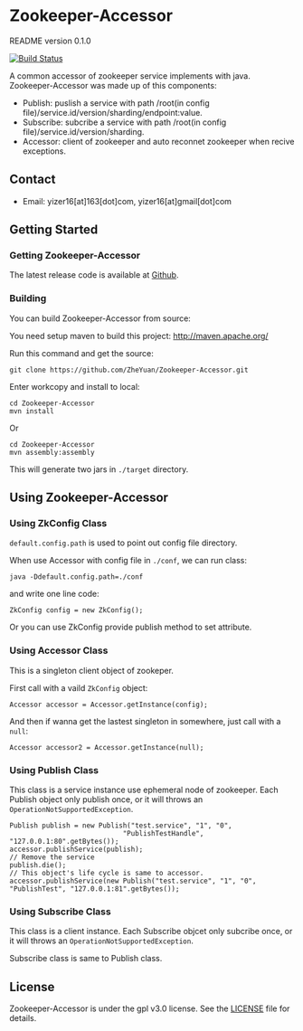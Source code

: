 # Zookeeper-Accessor

README version 0.1.0

[![Build Status](https://drone.io/github.com/ZheYuan/Zookeeper-Accessor/status.png)](https://drone.io/github.com/ZheYuan/Zookeeper-Accessor/latest)

A common accessor of zookeeper service implements with java. 
Zookeeper-Accessor was made up of this components:

* Publish: puslish a service with path /root(in config file)/service.id/version/sharding/endpoint:value.
* Subscribe: subcribe a service with path /root(in config file)/service.id/version/sharding.
* Accessor: client of zookeeper and auto reconnet zookeeper when recive exceptions.

## Contact

- Email: yizer16[at]163[dot]com, yizer16[at]gmail[dot]com

## Getting Started

### Getting Zookeeper-Accessor

The latest release code is available at [Github][github-release].

[github-release]: https://github.com/ZheYuan/Zookeeper-Accessor/releases

### Building

You can build Zookeeper-Accessor from source:

You need setup maven to build this project:
<http://maven.apache.org/>

Run this command and get the source:

`git clone https://github.com/ZheYuan/Zookeeper-Accessor.git`

Enter workcopy and install to local:

```
cd Zookeeper-Accessor
mvn install
```

Or

```
cd Zookeeper-Accessor
mvn assembly:assembly
```
This will generate two jars in `./target` directory.

## Using Zookeeper-Accessor

### Using ZkConfig Class

`default.config.path` is used to point out config file directory.

When use Accessor with config file in `./conf`, we can run class:

`java -Ddefault.config.path=./conf`

and write one line code:

`ZkConfig config = new ZkConfig();`

Or you can use ZkConfig provide publish method to set attribute.

### Using Accessor Class

This is a singleton client object of zookeper.

First call with a vaild `ZkConfig` object:

`Accessor accessor = Accessor.getInstance(config);`

And then if wanna get the lastest singleton in somewhere, just call with a `null`:

`Accessor accessor2 = Accessor.getInstance(null);`

### Using Publish Class

This class is a service instance use ephemeral node of zookeeper. Each Publish object only publish once, or it will throws an `OperationNotSupportedException`.

```
Publish publish = new Publish("test.service", "1", "0",
                            "PublishTestHandle", "127.0.0.1:80".getBytes());
accessor.publishService(publish);
// Remove the service
publish.die();
// This object's life cycle is same to accessor.
accessor.publishService(new Publish("test.service", "1", "0", "PublishTest", "127.0.0.1:81".getBytes());
```

### Using Subscribe Class

This class is a client instance. Each Subscribe objcet only subcribe once, or it will throws an `OperationNotSupportedException`.

Subscribe class is same to Publish class.

## License

Zookeeper-Accessor is under the gpl v3.0 license. See the [LICENSE][license] file for details.

[license]: https://github.com/ZheYuan/Zookeeper-Accessor/blob/master/LICENSE

